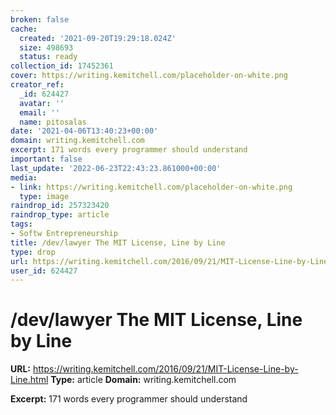 ```yaml
---
broken: false
cache:
  created: '2021-09-20T19:29:18.024Z'
  size: 498693
  status: ready
collection_id: 17452361
cover: https://writing.kemitchell.com/placeholder-on-white.png
creator_ref:
  _id: 624427
  avatar: ''
  email: ''
  name: pitosalas
date: '2021-04-06T13:40:23+00:00'
domain: writing.kemitchell.com
excerpt: 171 words every programmer should understand
important: false
last_update: '2022-06-23T22:43:23.861000+00:00'
media:
- link: https://writing.kemitchell.com/placeholder-on-white.png
  type: image
raindrop_id: 257323420
raindrop_type: article
tags:
- Softw Entrepreneurship
title: /dev/lawyer The MIT License, Line by Line
type: drop
url: https://writing.kemitchell.com/2016/09/21/MIT-License-Line-by-Line.html
user_id: 624427
---
```


# /dev/lawyer The MIT License, Line by Line

**URL:** https://writing.kemitchell.com/2016/09/21/MIT-License-Line-by-Line.html
**Type:** article
**Domain:** writing.kemitchell.com

**Excerpt:** 171 words every programmer should understand
